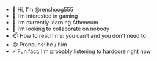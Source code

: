 - 👋 Hi, I’m @renshoog555
- 👀 I’m interested in gaming
- 🌱 I’m currently learning Atheneum
- 💞️ I’m looking to collaborate on nobody
- 📫 How to reach me: you can't and you don't need to  
- 😄 Pronouns: he / him
- ⚡ Fun fact: i'm probably listening to hardcore right now

<!---
renshoog555/renshoog555 is a ✨ special ✨ repository because its `README.md` (this file) appears on your GitHub profile.
You can click the Preview link to take a look at your changes.
--->
